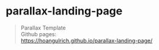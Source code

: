 # parallax-landing-page <br>
>Parallax Template <br>
>Github pages: <br>
>https://hoangulrich.github.io/parallax-landing-page/
